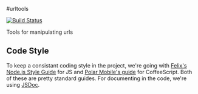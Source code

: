 #urltools

[![Build Status](https://travis-ci.org/assetgraph/urltools.png?branch=master)](https://travis-ci.org/assetgraph/urltools)

Tools for manipulating urls

## Code Style
To keep a consistant coding style in the project, we're going with [Felix's Node.js Style Guide](https://github.com/felixge/node-style-guide) for JS and [Polar Mobile's guide](https://github.com/polarmobile/coffeescript-style-guide) for CoffeeScript. Both of these are pretty standard guides. For documenting in the code, we're using [JSDoc](http://usejsdoc.org/).
